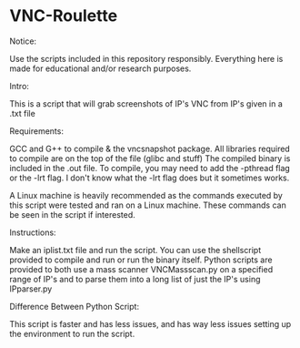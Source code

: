 # VNC-Roulette
Notice:

Use the scripts included in this repository responsibly. Everything here is made for educational and/or research purposes.

Intro:

This is a script that will grab screenshots of IP's VNC from IP's given in a .txt file

Requirements:

GCC and G++ to compile & the vncsnapshot package. All libraries required to compile are on the top of the file (glibc and stuff)
The compiled binary is included in the .out file.
To compile, you may need to add the -pthread flag or the -lrt flag. I don't know what the -lrt flag does but it sometimes works.

A Linux machine is heavily recommended as the commands executed by this script were tested and ran on a Linux machine. These commands can be seen in the script if interested.

Instructions:

Make an iplist.txt file and run the script. You can use the shellscript provided to compile and run or run the binary itself.
Python scripts are provided to both use a mass scanner VNCMassscan.py on a specified range of IP's and to parse them into a long list of just the IP's using IPparser.py

Difference Between Python Script:

This script is faster and has less issues, and has way less issues setting up the environment to run the script.